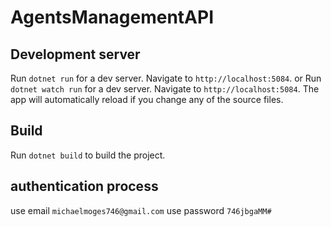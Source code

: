 # AgentsManagementAPI

## Development server

Run `dotnet run` for a dev server. Navigate to `http://localhost:5084`.
or
Run `dotnet watch run` for a dev server. Navigate to `http://localhost:5084`. The app will automatically reload if you change any of the source files.

## Build

Run `dotnet build` to build the project.

## authentication process

use email `michaelmoges746@gmail.com`
use password `746jbgaMM#`
